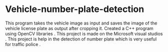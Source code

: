 # Vehicle-number-plate-detection
 This program takes the vehicle image as input and saves the image of the vehicle license plate as output after cropping it.
Created a C++ program using OpenCV libraries . This project is made on the Microsoft visual studios .
This project is help in the detection of number plate which is very useful for traffic police .
